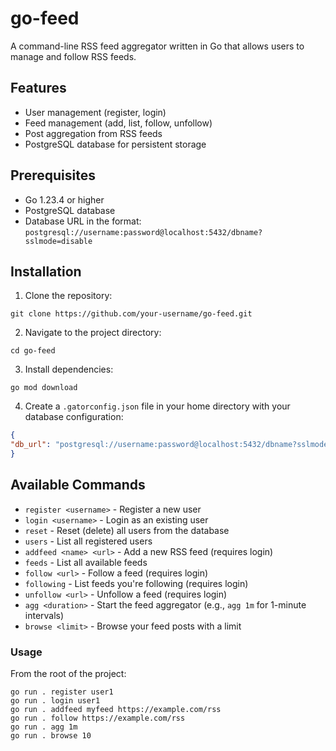 # go-feed

A command-line RSS feed aggregator written in Go that allows users to manage and follow RSS feeds.

## Features

- User management (register, login)
- Feed management (add, list, follow, unfollow)
- Post aggregation from RSS feeds
- PostgreSQL database for persistent storage

## Prerequisites

- Go 1.23.4 or higher
- PostgreSQL database
- Database URL in the format: `postgresql://username:password@localhost:5432/dbname?sslmode=disable`

## Installation

1. Clone the repository:
```
git clone https://github.com/your-username/go-feed.git
```
2. Navigate to the project directory:
```
cd go-feed
```
3. Install dependencies:
```
go mod download
```
4. Create a `.gatorconfig.json` file in your home directory with your database configuration:

```json
{
"db_url": "postgresql://username:password@localhost:5432/dbname?sslmode=disable"
}
```

## Available Commands

- `register <username>` - Register a new user
- `login <username>` - Login as an existing user
- `reset` - Reset (delete) all users from the database
- `users` - List all registered users
- `addfeed <name> <url>` - Add a new RSS feed (requires login)
- `feeds` - List all available feeds
- `follow <url>` - Follow a feed (requires login)
- `following` - List feeds you're following (requires login)
- `unfollow <url>` - Unfollow a feed (requires login)
- `agg <duration>` - Start the feed aggregator (e.g., `agg 1m` for 1-minute intervals)
- `browse <limit>` - Browse your feed posts with a limit

### Usage

From the root of the project:

```
go run . register user1
go run . login user1
go run . addfeed myfeed https://example.com/rss
go run . follow https://example.com/rss
go run . agg 1m
go run . browse 10
```
